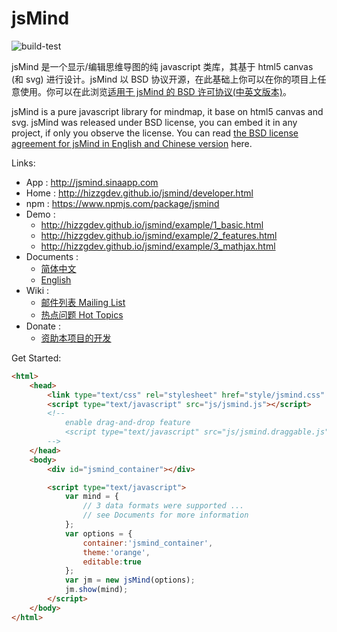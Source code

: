 jsMind
======
![build-test](https://github.com/hizzgdev/jsmind/actions/workflows/node.js.yml/badge.svg)

jsMind 是一个显示/编辑思维导图的纯 javascript 类库，其基于 html5 canvas (和 svg) 进行设计。jsMind 以 BSD 协议开源，在此基础上你可以在你的项目上任意使用。你可以在此浏览[适用于 jsMind 的 BSD 许可协议(中英文版本)][3]。

jsMind is a pure javascript library for mindmap, it base on html5 canvas and svg. jsMind was released under BSD license, you can embed it in any project, if only you observe the license. You can read [the BSD license agreement for jsMind in English and Chinese version][3] here.

Links:

* App : <http://jsmind.sinaapp.com>
* Home : <http://hizzgdev.github.io/jsmind/developer.html>
* npm : <https://www.npmjs.com/package/jsmind>
* Demo :
  * <http://hizzgdev.github.io/jsmind/example/1_basic.html>
  * <http://hizzgdev.github.io/jsmind/example/2_features.html>
  * <http://hizzgdev.github.io/jsmind/example/3_mathjax.html>
* Documents :
  * [简体中文][1]
  * [English][2]
* Wiki :
  * [邮件列表 Mailing List](../../wiki/MailingList)
  * [热点问题 Hot Topics](../../wiki/HotTopics)
* Donate :
  * [资助本项目的开发][4]

Get Started:

```html
<html>
    <head>
        <link type="text/css" rel="stylesheet" href="style/jsmind.css" />
        <script type="text/javascript" src="js/jsmind.js"></script>
        <!--
            enable drag-and-drop feature
            <script type="text/javascript" src="js/jsmind.draggable.js"></script>
        -->
    </head>
    <body>
        <div id="jsmind_container"></div>

        <script type="text/javascript">
            var mind = {
                // 3 data formats were supported ...
                // see Documents for more information
            };
            var options = {
                container:'jsmind_container',
                theme:'orange',
                editable:true
            };
            var jm = new jsMind(options);
            jm.show(mind);
        </script>
    </body>
</html>
```

[1]:docs/zh/index.md
[2]:docs/en/index.md
[3]:LICENSE
[4]:http://hizzgdev.github.io/jsmind/donate.html
